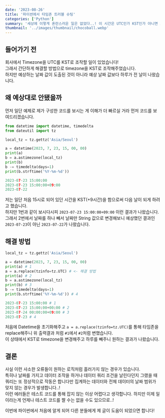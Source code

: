 ```yaml
---
date: '2023-08-26'
title: '파이썬에서 타임존 트러블 슈팅'
categories: ['Python']
summary: '세상에 이렇게 혼란스러운 일은 없었다..! 이 시간은 UTC인가 KST인가 아니면 또 다른 무엇인가'
thumbnail: '../images/thumbnail/chocoball.webp'
---
```


## 들어가기 전
회사에서 Timezone을 UTC를 KST로 조작할 일이 있었습니다!  
그래서 간단하게 해결할 방법으로 timezone을 KST로 조작해주었습니다.  
하지만 예상하는 날짜 값이 도출된 것이 아니라 예상 날짜 값보다 하루가 전 날이 나왔습니다.

## 왜 예상대로 안됐을까
먼저 일단 예제로 제가 구성한 코드를 보시는 게 이해가 더 빠르실 거라 먼저 코드를 보여드리겠습니다.

<div class="code-header">
	<span class="red btn"></span>
	<span class="yellow btn"></span>
	<span class="green btn"></span>
</div>

```python
from datetime import datetime, timedelta
from dateutil import tz

local_tz = tz.gettz('Asia/Seoul')

a = datetime(2023, 7, 23, 15, 00, 00)
print(a)
b = a.astimezone(local_tz)
print(b)
b -= timedelta(days=1)
print(b.strftime('%Y-%m-%d'))
```
```python
2023-07-23 15:00:00
2023-07-23 15:00:00+09:00
2023-07-22
```
저는 일단 처음 15시로 되어 있던 시간을 KST(+9시간)을 함으로써 다음 날이 되게 하려고 했습니다.  
하지만 1번과 같이 보시다시피 `2023-07-23 15:00:00+09:00` 이런 결과가 나왔습니다.  
그래서 2번에서 날짜를 하나 빼서 날짜만 String 값으로 변경해보니 예상했던 결과인 `2023-07-23`이 아닌 `2023-07-22`가 나왔습니다.

## 해결 방법
<div class="code-header">
	<span class="red btn"></span>
	<span class="yellow btn"></span>
	<span class="green btn"></span>
</div>

```python
local_tz = tz.gettz('Asia/Seoul')

a = datetime(2023, 7, 23, 15, 00, 00)
print(a) # 1
a = a.replace(tzinfo=tz.UTC) # <- 해결 방법
print(a) # 2
b = a.astimezone(local_tz)
print(b) # 3
b -= timedelta(days=1)
print(b.strftime('%Y-%m-%d')) # 4
```
```python
2023-07-23 15:00:00 # 1
2023-07-23 15:00:00+00:00 # 2
2023-07-24 00:00:00+09:00 # 3
2023-07-23 # 4
```
처음에 Datetime을 초기화해주고 `a = a.replace(tzinfo=tz.UTC)`를 통해 타임존을 replace해주니 위 출력결과 처럼 `#1`에서 `#2`처럼 변했습니다.  
이 상태에서 KST로 timezone을 변경해주고 하루를 빼주니 원하는 결과가 나왔습니다.

## 결론
사실 이런 사소한 오류들이 원하는 로직처럼 흘러가지 않는 경우가 있습니다.  
특히나 날짜를 가지고 데이터 조작을 하거나 데이터 쿼리 조건을 날린다던지 그랬을 때 쿼리는 또 정상적으로 작동은 합니다만 집계하는 데이터와 전체 데이터의 날짜 범위가 맞지 않는 경우가 발생합니다..!   
이런 에러들은 테스트 코드를 통해 잡지 않는 이상 어렵다고 생각합니다. 하지만 이제 일이라는게 언제나 테스트 코드를 짤 수는 없을 수도 있으므로..!

 이번에 파이썬에서 처음에 알게 되어 다른 분들에게 제 글이 도움이 되었으면 합니다!

